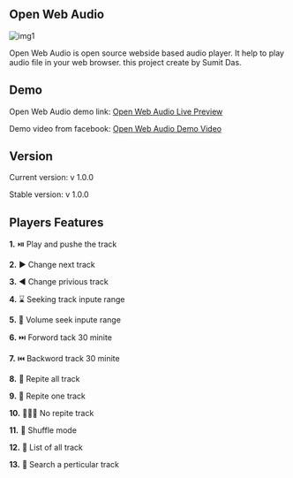 ## Open Web Audio

![img1](https://user-images.githubusercontent.com/87431704/170809556-38a36eb2-3010-4d25-92e3-75d31d20696d.jpg)

Open Web Audio is open source webside based audio player. It help to play audio file in your web browser. this project create by Sumit Das.

## Demo
Open Web Audio demo link: [Open Web Audio Live Preview](https://codebysumit.github.io/open-web-audio/)


Demo video from facebook: [Open Web Audio Demo Video](https://m.facebook.com/100081037867109/posts/pfbid02QQynXUk2cr42LFLL58NLeth6gQ7fzV5C7yKVjkFVSmQ7hUHoiWAvTAy7a9JuVj2jl/)

## Version
Current version: v 1.0.0

Stable version: v 1.0.0

## Players Features
**1.** ⏯️ Play and pushe the track

**2.** ▶️ Change next track

**3.** ◀️ Change privious track

**4.** ⌛ Seeking track inpute range

**5.** 📢 Volume seek inpute range

**6.** ⏭️ Forword tack 30 minite

**7.** ⏮️ Backword track 30 minite

**8.** 🔁 Repite all track

**9.** 🔂 Repite one track

**10.** 🙅‍♀️🔁 No repite track

**11.** 🔀 Shuffle mode

**12.** 📜 List of all track

**13.** 🔎 Search a perticular track
